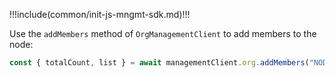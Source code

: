 !!!include(common/init-js-mngmt-sdk.md)!!!

Use the `addMembers` method of `OrgManagementClient` to add members to the node:

```javascript
const { totalCount, list } = await managementClient.org.addMembers("NODE_ID", ["USER_ID"])
```